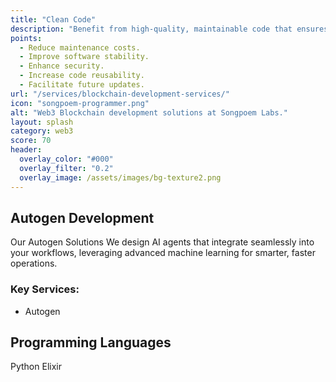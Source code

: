 ```yaml
---
title: "Clean Code"
description: "Benefit from high-quality, maintainable code that ensures long-term stability and efficiency."
points:
  - Reduce maintenance costs.
  - Improve software stability.
  - Enhance security.
  - Increase code reusability.
  - Facilitate future updates.
url: "/services/blockchain-development-services/"
icon: "songpoem-programmer.png"
alt: "Web3 Blockchain development solutions at Songpoem Labs."
layout: splash
category: web3
score: 70
header:
  overlay_color: "#000"
  overlay_filter: "0.2"
  overlay_image: /assets/images/bg-texture2.png
---
```

## Autogen Development

Our Autogen Solutions
We design AI agents that integrate seamlessly into your workflows, leveraging advanced machine learning for smarter, faster operations.

### Key Services:
- Autogen

## Programming Languages
Python
Elixir